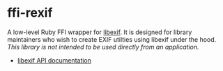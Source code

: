 # ffi-rexif

A low-level Ruby FFI wrapper for [libexif](http://libexif.sourceforge.net/).
It is designed for library maintainers who wish to create EXIF utilties using
libexif under the hood. *This library is not intended to be used directly from
an application.*

* [libexif API documentation](http://libexif.sourceforge.net/api/)
